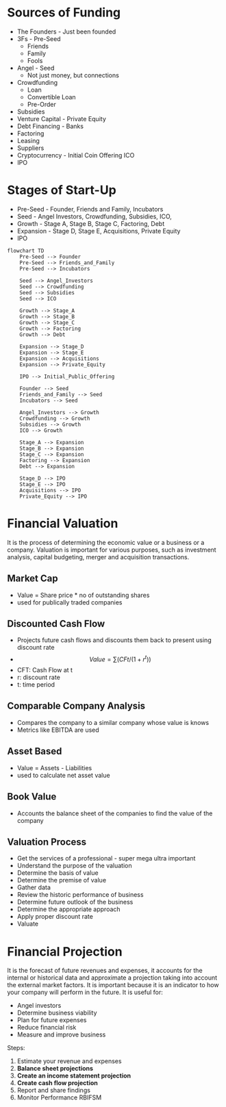 # Sources of Funding
- The Founders - Just been founded
- 3Fs - Pre-Seed
	- Friends
	- Family
	- Fools
- Angel - Seed
	- Not just money, but connections
- Crowdfunding
	- Loan
	- Convertible Loan
	- Pre-Order
- Subsidies
- Venture Capital - Private Equity
- Debt Financing - Banks
- Factoring
- Leasing
- Suppliers
- Cryptocurrency - Initial Coin Offering ICO
- IPO

# Stages of Start-Up
- Pre-Seed - Founder, Friends and Family, Incubators
- Seed - Angel Investors, Crowdfunding, Subsidies, ICO, 
- Growth - Stage A, Stage B, Stage C, Factoring, Debt
- Expansion - Stage D, Stage E, Acquisitions, Private Equity
- IPO

```mermaid
flowchart TD
    Pre-Seed --> Founder
    Pre-Seed --> Friends_and_Family
    Pre-Seed --> Incubators
    
    Seed --> Angel_Investors
    Seed --> Crowdfunding
    Seed --> Subsidies
    Seed --> ICO
    
    Growth --> Stage_A
    Growth --> Stage_B
    Growth --> Stage_C
    Growth --> Factoring
    Growth --> Debt
    
    Expansion --> Stage_D
    Expansion --> Stage_E
    Expansion --> Acquisitions
    Expansion --> Private_Equity
    
    IPO --> Initial_Public_Offering

    Founder --> Seed
    Friends_and_Family --> Seed
    Incubators --> Seed

    Angel_Investors --> Growth
    Crowdfunding --> Growth
    Subsidies --> Growth
    ICO --> Growth

    Stage_A --> Expansion
    Stage_B --> Expansion
    Stage_C --> Expansion
    Factoring --> Expansion
    Debt --> Expansion

    Stage_D --> IPO
    Stage_E --> IPO
    Acquisitions --> IPO
    Private_Equity --> IPO

```


# Financial Valuation
It is the process of determining the economic value or a business or a company.
Valuation is important for various purposes, such as investment analysis, capital budgeting, merger and acquisition transactions.

## Market Cap
- Value = Share price * no of outstanding shares
- used for publically traded companies

## Discounted Cash Flow
- Projects future cash flows and discounts them back to present using discount rate
- $$Value = ∑(CFt/(1+r^t)​​)$$
- CFT: Cash Flow at t
- r: discount rate
- t: time period

## Comparable Company Analysis
- Compares the company to a similar company whose value is knows
- Metrics like EBITDA are used

## Asset Based
- Value = Assets - Liabilities
- used to calculate net asset value

## Book Value
- Accounts the balance sheet of the companies to find the value of the company

## Valuation Process
- Get the services of a professional - super mega ultra important
- Understand the purpose of the valuation
- Determine the basis of value
- Determine the premise of value
- Gather data
- Review the historic performance of business
- Determine future outlook of the business
- Determine the appropriate approach
- Apply proper discount rate
- Valuate

# Financial Projection
It is the forecast of future revenues and expenses, it accounts for the internal or historical data and approximate a projection taking into account the external market factors.
It is important because it is an indicator to how your company will perform in the future.
It is useful for:
- Angel investors
- Determine business viability
- Plan for future expenses
- Reduce financial risk
- Measure and improve business

Steps:
1. Estimate your revenue and expenses
2. **Balance sheet projections**
3. **Create an income statement projection**
4. **Create cash flow projection**
5. Report and share findings
6. Monitor Performance
RBIFSM









